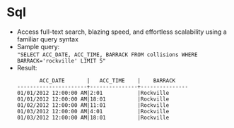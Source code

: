# Sql

* Access full-text search, blazing speed, and effortless scalability using a familiar query syntax
* Sample query:  
  `"SELECT ACC_DATE, ACC_TIME, BARRACK FROM collisions WHERE BARRACK='rockville' LIMIT 5"`
* Result:
  ```
         ACC_DATE       |   ACC_TIME    |    BARRACK    
  ----------------------+---------------+---------------
  01/01/2012 12:00:00 AM|2:01           |Rockville      
  01/01/2012 12:00:00 AM|18:01          |Rockville      
  01/02/2012 12:00:00 AM|11:01          |Rockville      
  01/03/2012 12:00:00 AM|4:01           |Rockville      
  01/03/2012 12:00:00 AM|18:01          |Rockville
  ```

